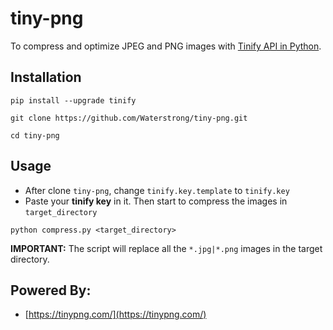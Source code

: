# tiny-png
To compress and optimize JPEG and PNG images with [Tinify API in Python](https://tinypng.com/developers/reference/python).

## Installation
```
pip install --upgrade tinify

git clone https://github.com/Waterstrong/tiny-png.git

cd tiny-png
```

## Usage

- After clone `tiny-png`, change `tinify.key.template` to `tinify.key`
- Paste your **tinify key** in it. Then start to compress the images in `target_directory`
```
python compress.py <target_directory>
```

**IMPORTANT:** The script will replace all the `*.jpg|*.png` images in the target directory.

## Powered By:
- [https://tinypng.com/](https://tinypng.com/)